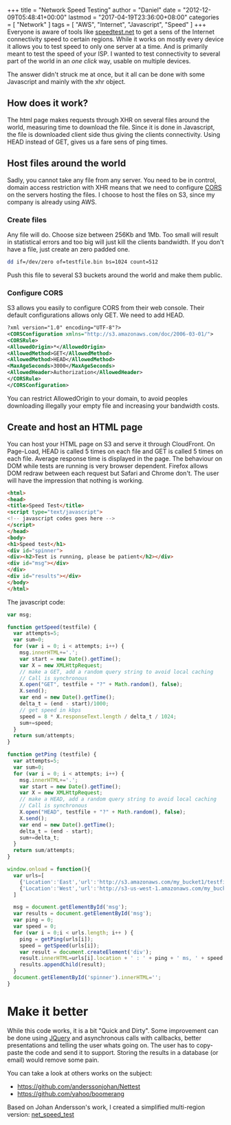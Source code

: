 +++
title = "Network Speed Testing"
author = "Daniel"
date = "2012-12-09T05:48:41+00:00"
lastmod = "2017-04-19T23:36:00+08:00"
categories = [
  "Network"
]
tags = [
  "AWS",
  "Internet",
  "Javascript",
  "Speed"
]
+++
Everyone is aware of tools like [speedtest.net](http://speedtest.net) to get a sens of the Internet connectivity speed to certain regions. While it works on mostly every device it allows you to test speed to only one server at a time. And is primarily meant to test the speed of your ISP. I wanted to test connectivity to several part of the world in an _one click_ way, usable on multiple devices.

The answer didn't struck me at once, but it all can be done with some Javascript and mainly with the xhr object.

<!--more-->

## How does it work?

The html page makes requests through XHR on several files around the world, measuring time to download the file. Since it is done in Javascript, the file is downloaded client side thus giving the clients connectivity. Using HEAD instead of GET, gives us a fare sens of ping times.

## Host files around the world

Sadly, you cannot take any file from any server. You need to be in control, domain access restriction with XHR means that we need to configure [CORS](http://en.wikipedia.org/wiki/Cross-origin_resource_sharing) on the servers hosting the files. I choose to host the files on S3, since my company is already using AWS.

### Create files

Any file will do. Choose size between 256Kb and 1Mb. Too small will result in statistical errors and too big will just kill the clients bandwidth. If you don't have a file, just create an zero padded one.

```bash
dd if=/dev/zero of=testfile.bin bs=1024 count=512
```

Push this file to several S3 buckets around the world and make them public.

### Configure CORS

S3 allows you easily to configure CORS from their web console. Their default configurations allows only GET. We need to add HEAD.

```xml
?xml version="1.0" encoding="UTF-8"?>
<CORSConfiguration xmlns="http://s3.amazonaws.com/doc/2006-03-01/">
<CORSRule>
<AllowedOrigin>*</AllowedOrigin>
<AllowedMethod>GET</AllowedMethod>
<AllowedMethod>HEAD</AllowedMethod>
<MaxAgeSeconds>3000</MaxAgeSeconds>
<AllowedHeader>Authorization</AllowedHeader>
</CORSRule>
</CORSConfiguration>
```

You can restrict AllowedOrigin to your domain, to avoid peoples downloading illegally your empty file and increasing your bandwidth costs.

## Create and host an HTML page

You can host your HTML page on S3 and serve it through CloudFront. On Page-Load, HEAD is called 5 times on each file and GET is called 5 times on each file. Average response time is displayed in the page. The behaviour on DOM while tests are running is very browser dependent. Firefox allows DOM redraw between each request but Safari and Chrome don't. The user will have the impression that nothing is working.

```html
<html>
<head>
<title>Speed Test</title>
<script type="text/javascript">
<!-- javascript codes goes here -->
</script>
</head>
<body>
<h1>Speed test</h1>
<div id="spinner">
<div><h2>Test is running, please be patient</h2></div>
<div id="msg"></div>
</div>
<div id="results"></div>
</body>
</html>
```

The javascript code:

```javascript
var msg;

function getSpeed(testfile) {
  var attempts=5;
  var sum=0;
  for (var i = 0; i < attempts; i++) {
    msg.innerHTML+='.';
    var start = new Date().getTime();
    var X = new XMLHttpRequest;
    // make a GET, add a random query string to avoid local caching
    // Call is synchronous
    X.open("GET", testfile + "?" + Math.random(), false);
    X.send();
    var end = new Date().getTime();
    delta_t = (end - start)/1000;
    // get speed in kbps
    speed = 8 * X.responseText.length / delta_t / 1024;
    sum+=speed;
  }
  return sum/attempts;
}

function getPing (testfile) {
  var attempts=5;
  var sum=0;
  for (var i = 0; i < attempts; i++) {
    msg.innerHTML+='.';
    var start = new Date().getTime();
    var X = new XMLHttpRequest;
    // make a HEAD, add a random query string to avoid local caching
    // Call is synchronous
    X.open("HEAD", testfile + "?" + Math.random(), false);
    X.send();
    var end = new Date().getTime();
    delta_t = (end - start);
    sum+=delta_t;
  }
  return sum/attempts;
}

window.onload = function(){
  var urls=[
    {'Location':'East','url':'http://s3.amazonaws.com/my_bucket1/testfile.bin'},
    {'Location':'West','url':'http://s3-us-west-1.amazonaws.com/my_bucket2/testfile.bin'}
  ]

  msg = document.getElementById('msg');
  var results = document.getElementById('msg');
  var ping = 0;
  var speed = 0;
  for (var i = 0;i < urls.length; i++ ) {
    ping = getPing(urls[i]);
    speed = getSpeed(urls[i]);
    var result = document.createElement('div');
    result.innerHTML=urls[i].location + ' : ' + ping + ' ms, ' + speed + ' kbps'
    results.appendChild(result);
  }
  document.getElementById('spinner').innerHTML='';
}
```

# Make it better

While this code works, it is a bit "Quick and Dirty". Some improvement can be done using [JQuery](http://jquery.com) and asynchronous calls with callbacks, better presentations and telling the user whats going on. The user has to copy-paste the code and send it to support. Storing the results in a database (or email) would remove some pain.

You can take a look at others works on the subject:

  * https://github.com/anderssonjohan/Nettest
  * https://github.com/yahoo/boomerang

Based on Johan Andersson's work, I created a simplified multi-region version: [net_speed_test](https://github.com/DanielMuller/net_speed_test)
